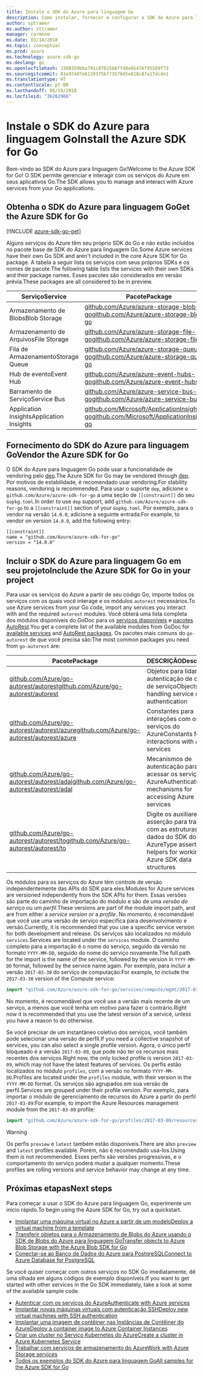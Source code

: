 ```yaml
---
title: Instale o SDK do Azure para linguagem Go
description: Como instalar, fornecer e configurar o SDK do Azure para linguagem Go.
author: sptramer
ms.author: sttramer
manager: carmonm
ms.date: 03/14/2018
ms.topic: conceptual
ms.prod: azure
ms.technology: azure-sdk-go
ms.devlang: go
ms.openlocfilehash: 3388359bba791c87025b6ffd0e6b476f95589f73
ms.sourcegitcommit: 81e97407e6139375bf7357045e818c87a17dcde1
ms.translationtype: HT
ms.contentlocale: pt-BR
ms.lasthandoff: 06/19/2018
ms.locfileid: "36262966"
---
```

# <a name="install-the-azure-sdk-for-go"></a><span data-ttu-id="0711c-103">Instale o SDK do Azure para linguagem Go</span><span class="sxs-lookup"><span data-stu-id="0711c-103">Install the Azure SDK for Go</span></span>

<span data-ttu-id="0711c-104">Bem-vindo ao SDK do Azure para linguagem Go!</span><span class="sxs-lookup"><span data-stu-id="0711c-104">Welcome to the Azure SDK for Go!</span></span> <span data-ttu-id="0711c-105">O SDK permite gerenciar e interagir com os serviços do Azure em seus aplicativos Go.</span><span class="sxs-lookup"><span data-stu-id="0711c-105">The SDK allows you to manage and interact with Azure services from your Go applications.</span></span>

## <a name="get-the-azure-sdk-for-go"></a><span data-ttu-id="0711c-106">Obtenha o SDK do Azure para linguagem Go</span><span class="sxs-lookup"><span data-stu-id="0711c-106">Get the Azure SDK for Go</span></span>

[!INCLUDE [azure-sdk-go-get](includes/azure-sdk-go-get.md)]

<span data-ttu-id="0711c-107">Alguns serviços do Azure têm seu próprio SDK do Go e não estão incluídos no pacote base de SDK do Azure para linguagem Go.</span><span class="sxs-lookup"><span data-stu-id="0711c-107">Some Azure services have their own Go SDK and aren't included in the core Azure SDK for Go package.</span></span> <span data-ttu-id="0711c-108">A tabela a seguir lista os serviços com seus próprios SDKs e os nomes de pacote.</span><span class="sxs-lookup"><span data-stu-id="0711c-108">The following table lists the services with their own SDKs and their package names.</span></span> <span data-ttu-id="0711c-109">Esses pacotes são considerados em versão prévia.</span><span class="sxs-lookup"><span data-stu-id="0711c-109">These packages are all considered to be in preview.</span></span>

| <span data-ttu-id="0711c-110">Serviço</span><span class="sxs-lookup"><span data-stu-id="0711c-110">Service</span></span> | <span data-ttu-id="0711c-111">Pacote</span><span class="sxs-lookup"><span data-stu-id="0711c-111">Package</span></span> |
|---------|---------|
| <span data-ttu-id="0711c-112">Armazenamento de Blobs</span><span class="sxs-lookup"><span data-stu-id="0711c-112">Blob Storage</span></span> | [<span data-ttu-id="0711c-113">github.com/Azure/azure-storage-blob-go</span><span class="sxs-lookup"><span data-stu-id="0711c-113">github.com/Azure/azure-storage-blob-go</span></span>](https://github.com/Azure/azure-storage-blob-go) |
| <span data-ttu-id="0711c-114">Armazenamento de Arquivos</span><span class="sxs-lookup"><span data-stu-id="0711c-114">File Storage</span></span> | [<span data-ttu-id="0711c-115">github.com/Azure/azure-storage-file-go</span><span class="sxs-lookup"><span data-stu-id="0711c-115">github.com/Azure/azure-storage-file-go</span></span>](https://github.com/Azure/azure-storage-file-go) |
| <span data-ttu-id="0711c-116">Fila de Armazenamento</span><span class="sxs-lookup"><span data-stu-id="0711c-116">Storage Queue</span></span> | [<span data-ttu-id="0711c-117">github.com/Azure/azure-storage-queue-go</span><span class="sxs-lookup"><span data-stu-id="0711c-117">github.com/Azure/azure-storage-queue-go</span></span>](https://github.com/Azure/azure-storage-queue-go) |
| <span data-ttu-id="0711c-118">Hub de evento</span><span class="sxs-lookup"><span data-stu-id="0711c-118">Event Hub</span></span> | [<span data-ttu-id="0711c-119">github.com/Azure/azure-event-hubs-go</span><span class="sxs-lookup"><span data-stu-id="0711c-119">github.com/Azure/azure-event-hubs-go</span></span>](https://github.com/Azure/azure-event-hubs-go) |
| <span data-ttu-id="0711c-120">Barramento de Serviço</span><span class="sxs-lookup"><span data-stu-id="0711c-120">Service Bus</span></span> | [<span data-ttu-id="0711c-121">github.com/Azure/azure-service-bus-go</span><span class="sxs-lookup"><span data-stu-id="0711c-121">github.com/Azure/azure-service-bus-go</span></span>](https://github.com/Azure/azure-service-bus-go) |
| <span data-ttu-id="0711c-122">Application Insights</span><span class="sxs-lookup"><span data-stu-id="0711c-122">Application Insights</span></span> | [<span data-ttu-id="0711c-123">github.com/Microsoft/ApplicationInsights-go</span><span class="sxs-lookup"><span data-stu-id="0711c-123">github.com/Microsoft/ApplicationInsights-go</span></span>](https://github.com/Microsoft/ApplicationInsights-go) |

## <a name="vendor-the-azure-sdk-for-go"></a><span data-ttu-id="0711c-124">Fornecimento do SDK do Azure para linguagem Go</span><span class="sxs-lookup"><span data-stu-id="0711c-124">Vendor the Azure SDK for Go</span></span>

<span data-ttu-id="0711c-125">O SDK do Azure para linguagem Go pode usar a funcionalidade de vendoring pelo [dep](https://github.com/golang/dep).</span><span class="sxs-lookup"><span data-stu-id="0711c-125">The Azure SDK for Go may be vendored through [dep](https://github.com/golang/dep).</span></span> <span data-ttu-id="0711c-126">Por motivos de estabilidade, é recomendado usar vendoring.</span><span class="sxs-lookup"><span data-stu-id="0711c-126">For stability reasons, vendoring is recommended.</span></span> <span data-ttu-id="0711c-127">Para usar o suporte `dep`, adicione o `github.com/Azure/azure-sdk-for-go` a uma seção de `[[constraint]]` do seu `Gopkg.toml`.</span><span class="sxs-lookup"><span data-stu-id="0711c-127">In order to use `dep` support, add `github.com/Azure/azure-sdk-for-go` to a `[[constraint]]` section of your `Gopkg.toml`.</span></span> <span data-ttu-id="0711c-128">Por exemplo, para o vendor na versão `14.0.0`, adicione a seguinte entrada:</span><span class="sxs-lookup"><span data-stu-id="0711c-128">For example, to vendor on version `14.0.0`, add the following entry:</span></span>

```
[[constraint]]
name = "github.com/Azure/azure-sdk-for-go"
version = "14.0.0"
```

## <a name="include-the-azure-sdk-for-go-in-your-project"></a><span data-ttu-id="0711c-129">Incluir o SDK do Azure para linguagem Go em seu projeto</span><span class="sxs-lookup"><span data-stu-id="0711c-129">Include the Azure SDK for Go in your project</span></span>

<span data-ttu-id="0711c-130">Para usar os serviços do Azure a partir de seu código Go, importe todos os serviços com os quais você interage e os módulos `autorest` necessários.</span><span class="sxs-lookup"><span data-stu-id="0711c-130">To use Azure services from your Go code, import any services you interact with and the required `autorest` modules.</span></span>
<span data-ttu-id="0711c-131">Você obterá uma lista completa dos módulos disponíveis do GoDoc para os [serviços disponíveis](https://godoc.org/github.com/Azure/azure-sdk-for-go) e [pacotes AutoRest](https://godoc.org/github.com/Azure/go-autorest).</span><span class="sxs-lookup"><span data-stu-id="0711c-131">You get a complete list of the available modules from GoDoc for [available services](https://godoc.org/github.com/Azure/azure-sdk-for-go) and [AutoRest packages](https://godoc.org/github.com/Azure/go-autorest).</span></span> <span data-ttu-id="0711c-132">Os pacotes mais comuns do `go-autorest` de que você precisa são:</span><span class="sxs-lookup"><span data-stu-id="0711c-132">The most common packages you need from `go-autorest` are:</span></span>

| <span data-ttu-id="0711c-133">Pacote</span><span class="sxs-lookup"><span data-stu-id="0711c-133">Package</span></span> | <span data-ttu-id="0711c-134">DESCRIÇÃO</span><span class="sxs-lookup"><span data-stu-id="0711c-134">Description</span></span> |
|---------|-------------|
| <span data-ttu-id="0711c-135">[github.com/Azure/go-autorest/autorest][autorest]</span><span class="sxs-lookup"><span data-stu-id="0711c-135">[github.com/Azure/go-autorest/autorest][autorest]</span></span> | <span data-ttu-id="0711c-136">Objetos para lidar com a autenticação de cliente de serviço</span><span class="sxs-lookup"><span data-stu-id="0711c-136">Objects for handling service client authentication</span></span> |
| <span data-ttu-id="0711c-137">[github.com/Azure/go-autorest/autorest/azure][autorest/azure]</span><span class="sxs-lookup"><span data-stu-id="0711c-137">[github.com/Azure/go-autorest/autorest/azure][autorest/azure]</span></span> | <span data-ttu-id="0711c-138">Constantes para interações com os serviços do Azure</span><span class="sxs-lookup"><span data-stu-id="0711c-138">Constants for interactions with Azure services</span></span> |
| <span data-ttu-id="0711c-139">[github.com/Azure/go-autorest/autorest/adal][autorest/adal]</span><span class="sxs-lookup"><span data-stu-id="0711c-139">[github.com/Azure/go-autorest/autorest/adal][autorest/adal]</span></span> | <span data-ttu-id="0711c-140">Mecanismos de autenticação para acessar os serviços do Azure</span><span class="sxs-lookup"><span data-stu-id="0711c-140">Authentication mechanisms for accessing Azure services</span></span> |
| <span data-ttu-id="0711c-141">[github.com/Azure/go-autorest/autorest/to][autorest/to]</span><span class="sxs-lookup"><span data-stu-id="0711c-141">[github.com/Azure/go-autorest/autorest/to][autorest/to]</span></span> | <span data-ttu-id="0711c-142">Digite os auxiliares de asserção para trabalhar com as estruturas de dados do SDK do Azure</span><span class="sxs-lookup"><span data-stu-id="0711c-142">Type assertion helpers for working with Azure SDK data structures</span></span> |

[autorest]: https://godoc.org/github.com/Azure/go-autorest/autorest
[autorest/azure]: https://godoc.org/github.com/Azure/go-autorest/autorest/azure
[autorest/adal]: https://godoc.org/github.com/Azure/go-autorest/autorest/adal
[autorest/to]: https://godoc.org/github.com/Azure/go-autorest/autorest/to

<span data-ttu-id="0711c-143">Os módulos para os serviços do Azure têm controle de versão independentemente das APIs do SDK para eles.</span><span class="sxs-lookup"><span data-stu-id="0711c-143">Modules for Azure services are versioned independently from the SDK APIs for them.</span></span> <span data-ttu-id="0711c-144">Essas versões são parte do caminho de importação do módulo e são de uma _versão do serviço_ ou um _perfil_.</span><span class="sxs-lookup"><span data-stu-id="0711c-144">These versions are part of the module import path, and are from either a _service version_ or a _profile_.</span></span> <span data-ttu-id="0711c-145">No momento, é recomendável que você use uma versão de serviço específica para desenvolvimento e versão.</span><span class="sxs-lookup"><span data-stu-id="0711c-145">Currently, it is recommended that you use a specific service version for both development and release.</span></span> <span data-ttu-id="0711c-146">Os serviços são localizados no módulo `services`.</span><span class="sxs-lookup"><span data-stu-id="0711c-146">Services are located under the `services` module.</span></span> <span data-ttu-id="0711c-147">O caminho completo para a importação é o nome do serviço, seguido da versão no formato `YYYY-MM-DD`, seguido do nome do serviço novamente.</span><span class="sxs-lookup"><span data-stu-id="0711c-147">The full path for the import is the name of the service, followed by the version in `YYYY-MM-DD` format, followed by the service name again.</span></span> <span data-ttu-id="0711c-148">Por exemplo, para incluir a versão `2017-03-30` do serviço de computação:</span><span class="sxs-lookup"><span data-stu-id="0711c-148">For example, to include the `2017-03-30` version of the Compute service:</span></span>

```go
import "github.com/Azure/azure-sdk-for-go/services/compute/mgmt/2017-03-30/compute"
```

<span data-ttu-id="0711c-149">No momento, é recomendável que você use a versão mais recente de um serviço, a menos que você tenha um motivo para fazer o contrário.</span><span class="sxs-lookup"><span data-stu-id="0711c-149">Right now it is recommended that you use the latest version of a service, unless you have a reason to do otherwise.</span></span>

<span data-ttu-id="0711c-150">Se você precisar de um instantâneo coletivo dos serviços, você também pode selecionar uma versão de perfil.</span><span class="sxs-lookup"><span data-stu-id="0711c-150">If you need a collective snapshot of services, you can also select a single profile version.</span></span> <span data-ttu-id="0711c-151">Agora, o único perfil bloqueado é a versão `2017-03-09`, que pode não ter os recursos mais recentes dos serviços.</span><span class="sxs-lookup"><span data-stu-id="0711c-151">Right now, the only locked profile is version `2017-03-09`, which may not have the latest features of services.</span></span> <span data-ttu-id="0711c-152">Os perfis estão localizados no módulo `profiles`, com a versão no formato `YYYY-MM-DD`.</span><span class="sxs-lookup"><span data-stu-id="0711c-152">Profiles are located under the `profiles` module, with their version in the `YYYY-MM-DD` format.</span></span> <span data-ttu-id="0711c-153">Os serviços são agrupados em sua versão de perfil.</span><span class="sxs-lookup"><span data-stu-id="0711c-153">Services are grouped under their profile version.</span></span> <span data-ttu-id="0711c-154">Por exemplo, para importar o módulo de gerenciamento de recursos do Azure a partir do perfil `2017-03-09`:</span><span class="sxs-lookup"><span data-stu-id="0711c-154">For example, to import the Azure Resources management module from the `2017-03-09` profile:</span></span>

```go
import "github.com/Azure/azure-sdk-for-go/profiles/2017-03-09/resources/mgmt/resources"
```

> [!WARNING]
> <span data-ttu-id="0711c-155">Os perfis `preview` e `latest` também estão disponíveis.</span><span class="sxs-lookup"><span data-stu-id="0711c-155">There are also `preview` and `latest` profiles available.</span></span> <span data-ttu-id="0711c-156">Porém, não é recomendado usá-los.</span><span class="sxs-lookup"><span data-stu-id="0711c-156">Using them is not recommended.</span></span> <span data-ttu-id="0711c-157">Esses perfis são versões progressivas, e o comportamento do serviço poderá mudar a qualquer momento.</span><span class="sxs-lookup"><span data-stu-id="0711c-157">These profiles are rolling versions and service behavior may change at any time.</span></span>

## <a name="next-steps"></a><span data-ttu-id="0711c-158">Próximas etapas</span><span class="sxs-lookup"><span data-stu-id="0711c-158">Next steps</span></span>

<span data-ttu-id="0711c-159">Para começar a usar o SDK do Azure para linguagem Go, experimente um início rápido.</span><span class="sxs-lookup"><span data-stu-id="0711c-159">To begin using the Azure SDK for Go, try out a quickstart.</span></span>

* [<span data-ttu-id="0711c-160">Implantar uma máquina virtual no Azure a partir de um modelo</span><span class="sxs-lookup"><span data-stu-id="0711c-160">Deploy a virtual machine from a template</span></span>](azure-sdk-go-qs-vm.md)
* [<span data-ttu-id="0711c-161">Transferir objetos para o Armazenamento de Blobs do Azure usando o SDK de Blobs do Azure para linguagem Go</span><span class="sxs-lookup"><span data-stu-id="0711c-161">Transfer objects to Azure Blob Storage with the Azure Blob SDK for Go</span></span>](/azure/storage/blobs/storage-quickstart-blobs-go?toc=%2fgo%2fazure%2ftoc.json)
* [<span data-ttu-id="0711c-162">Conectar-se ao Banco de Dados do Azure para PostgreSQL</span><span class="sxs-lookup"><span data-stu-id="0711c-162">Connect to Azure Database for PostgreSQL</span></span>](/azure/postgresql/connect-go?toc=%2fgo%2fazure%2ftoc.json)

<span data-ttu-id="0711c-163">Se você quiser começar com outros serviços no SDK Go imediatamente, dê uma olhada em alguns códigos de exemplo disponíveis.</span><span class="sxs-lookup"><span data-stu-id="0711c-163">If you want to get started with other services in the Go SDK immediately, take a look at some of the available sample code.</span></span>

* [<span data-ttu-id="0711c-164">Autenticar com os serviços do Azure</span><span class="sxs-lookup"><span data-stu-id="0711c-164">Authenticate with Azure services</span></span>](https://github.com/Azure-Samples/azure-sdk-for-go-samples/tree/master/iam)
* [<span data-ttu-id="0711c-165">Implantar novas máquinas virtuais com autenticação SSH</span><span class="sxs-lookup"><span data-stu-id="0711c-165">Deploy new virtual machines with SSH authentication</span></span>](https://github.com/Azure-Samples/azure-sdk-for-go-samples/tree/master/compute)
* [<span data-ttu-id="0711c-166">Implantar uma imagem de contêiner nas Instâncias de Contêiner do Azure</span><span class="sxs-lookup"><span data-stu-id="0711c-166">Deploy a container image to Azure Container Instances</span></span>](https://github.com/Azure-Samples/azure-sdk-for-go-samples/tree/master/containerinstance)
* [<span data-ttu-id="0711c-167">Criar um cluster no Serviço Kubernetes do Azure</span><span class="sxs-lookup"><span data-stu-id="0711c-167">Create a cluster in Azure Kubernetes Service</span></span>](https://github.com/Azure-Samples/azure-sdk-for-go-samples/tree/master/containerservice)
* [<span data-ttu-id="0711c-168">Trabalhar com serviços de armazenamento do Azure</span><span class="sxs-lookup"><span data-stu-id="0711c-168">Work with Azure Storage services</span></span>](https://github.com/Azure-Samples/azure-sdk-for-go-samples/tree/master/storage)
* [<span data-ttu-id="0711c-169">Todos os exemplos do SDK do Azure para linguagem Go</span><span class="sxs-lookup"><span data-stu-id="0711c-169">All samples for the Azure SDK for Go</span></span>](https://github.com/azure-samples/azure-sdk-for-go-samples)
